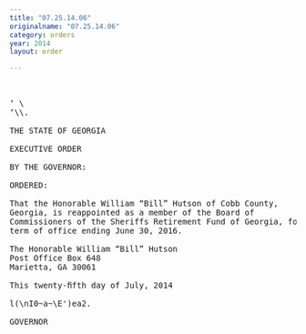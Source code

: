 ```yaml
---
title: "07.25.14.06"
originalname: "07.25.14.06"
category: orders
year: 2014
layout: order

---
```

<pre>
 

‘ \
‘\\.

THE STATE OF GEORGIA

EXECUTIVE ORDER

BY THE GOVERNOR:

ORDERED:

That the Honorable William “Bill” Hutson of Cobb County,
Georgia, is reappointed as a member of the Board of
Commissioners of the Sheriffs Retirement Fund of Georgia, for a
term of office ending June 30, 2016.

The Honorable William “Bill” Hutson
Post Office Box 648
Marietta, GA 30061

This twenty-ﬁfth day of July, 2014

l(\nI0~a~\E')ea2.

GOVERNOR

</pre>
